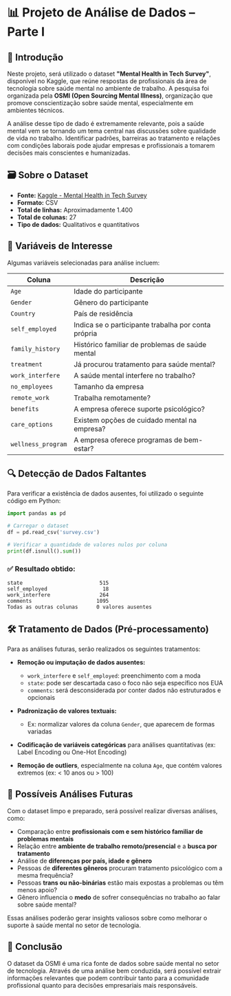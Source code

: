 # 📊 Projeto de Análise de Dados – Parte I

## 🧠 Introdução

Neste projeto, será utilizado o dataset **"Mental Health in Tech Survey"**, disponível no Kaggle, que reúne respostas de profissionais da área de tecnologia sobre saúde mental no ambiente de trabalho. A pesquisa foi organizada pela **OSMI (Open Sourcing Mental Illness)**, organização que promove conscientização sobre saúde mental, especialmente em ambientes técnicos.

A análise desse tipo de dado é extremamente relevante, pois a saúde mental vem se tornando um tema central nas discussões sobre qualidade de vida no trabalho. Identificar padrões, barreiras ao tratamento e relações com condições laborais pode ajudar empresas e profissionais a tomarem decisões mais conscientes e humanizadas.

## 🗃️ Sobre o Dataset

- **Fonte:** [Kaggle - Mental Health in Tech Survey](https://www.kaggle.com/datasets/osmi/mental-health-in-tech-survey)
- **Formato:** CSV
- **Total de linhas:** Aproximadamente 1.400
- **Total de colunas:** 27
- **Tipo de dados:** Qualitativos e quantitativos

## 📌 Variáveis de Interesse

Algumas variáveis selecionadas para análise incluem:

| Coluna                    | Descrição                                                                 |
|--------------------------|---------------------------------------------------------------------------|
| `Age`                    | Idade do participante                                                     |
| `Gender`                 | Gênero do participante                                                    |
| `Country`                | País de residência                                                        |
| `self_employed`          | Indica se o participante trabalha por conta própria                       |
| `family_history`         | Histórico familiar de problemas de saúde mental                          |
| `treatment`              | Já procurou tratamento para saúde mental?                                 |
| `work_interfere`         | A saúde mental interfere no trabalho?                                     |
| `no_employees`           | Tamanho da empresa                                                        |
| `remote_work`            | Trabalha remotamente?                                                     |
| `benefits`               | A empresa oferece suporte psicológico?                                    |
| `care_options`           | Existem opções de cuidado mental na empresa?                              |
| `wellness_program`       | A empresa oferece programas de bem-estar?                                 |

## 🔍 Detecção de Dados Faltantes

Para verificar a existência de dados ausentes, foi utilizado o seguinte código em Python:

```python
import pandas as pd

# Carregar o dataset
df = pd.read_csv('survey.csv')

# Verificar a quantidade de valores nulos por coluna
print(df.isnull().sum())
```

### ✅ Resultado obtido:

```
state                         515
self_employed                  18
work_interfere                264
comments                     1095
Todas as outras colunas      0 valores ausentes
```

## 🛠️ Tratamento de Dados (Pré-processamento)

Para as análises futuras, serão realizados os seguintes tratamentos:

- **Remoção ou imputação de dados ausentes:**
  - `work_interfere` e `self_employed`: preenchimento com a moda
  - `state`: pode ser descartada caso o foco não seja específico nos EUA
  - `comments`: será desconsiderada por conter dados não estruturados e opcionais

- **Padronização de valores textuais:**
  - Ex: normalizar valores da coluna `Gender`, que aparecem de formas variadas

- **Codificação de variáveis categóricas** para análises quantitativas (ex: Label Encoding ou One-Hot Encoding)

- **Remoção de outliers**, especialmente na coluna `Age`, que contém valores extremos (ex: < 10 anos ou > 100)

## 🔮 Possíveis Análises Futuras

Com o dataset limpo e preparado, será possível realizar diversas análises, como:

- Comparação entre **profissionais com e sem histórico familiar de problemas mentais**
- Relação entre **ambiente de trabalho remoto/presencial** e a **busca por tratamento**
- Análise de **diferenças por país, idade e gênero**
- Pessoas de **diferentes gêneros** procuram tratamento psicológico com a mesma frequência?
- Pessoas **trans ou não-binárias** estão mais expostas a problemas ou têm menos apoio?
- Gênero influencia o **medo** de sofrer consequências no trabalho ao falar sobre saúde mental?

Essas análises poderão gerar insights valiosos sobre como melhorar o suporte à saúde mental no setor de tecnologia.

## 📌 Conclusão

O dataset da OSMI é uma rica fonte de dados sobre saúde mental no setor de tecnologia. Através de uma análise bem conduzida, será possível extrair informações relevantes que podem contribuir tanto para a comunidade profissional quanto para decisões empresariais mais responsáveis.
